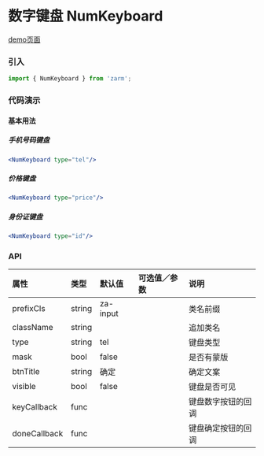 # 数字键盘 NumKeyboard

[demo页面](https://zhongantecheng.github.io/zarm/#/numkeyboard)

### 引入

```js
import { NumKeyboard } from 'zarm';
```


### 代码演示

#### 基本用法

##### 手机号码键盘
```jsx
<NumKeyboard type="tel"/>
```

##### 价格键盘
```jsx
<NumKeyboard type="price"/>
```

##### 身份证键盘
```jsx
<NumKeyboard type="id"/>
```

### API

| 属性 | 类型 | 默认值 | 可选值／参数 | 说明 |
| :--- | :--- | :--- | :--- | :--- |
| prefixCls | string | za-input | | 类名前缀 |
| className | string | | | 追加类名 |
| type | string | tel | | 键盘类型 |
| mask | bool | false | | 是否有蒙版 |
| btnTitle | string | 确定 | | 确定文案 |
| visible | bool | false | | 键盘是否可见 |
| keyCallback | func | | | 键盘数字按钮的回调 |
| doneCallback | func |  | | 键盘确定按钮的回调 |